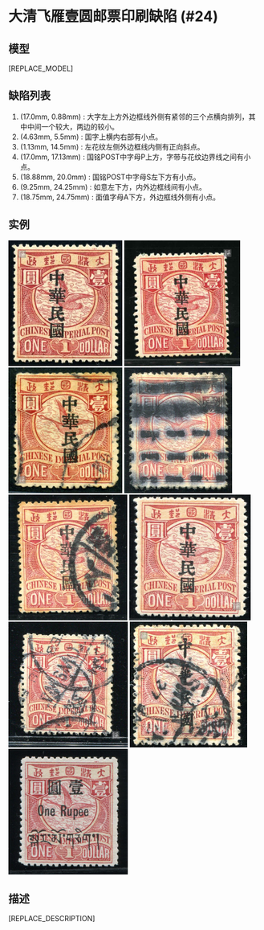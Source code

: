 # 大清飞雁壹圆邮票印刷缺陷 (#24)

## 模型
[REPLACE_MODEL]

## 缺陷列表
1. (17.0mm, 0.88mm) :  大字左上方外边框线外侧有紧邻的三个点横向排列，其中中间一个较大，两边的较小。
1. (4.63mm, 5.5mm) :  国字上横内右部有小点。
1. (1.13mm, 14.5mm) :  左花纹左侧外边框线内侧有正向斜点。
1. (17.0mm, 17.13mm) :  国铭POST中字母P上方，字带与花纹边界线之间有小点。
1. (18.88mm, 20.0mm) :  国铭POST中字母S左下方有小点。
1. (9.25mm, 24.25mm) :  如意左下方，内外边框线间有小点。
1. (18.75mm, 24.75mm) :  面值字母A下方，外边框线外侧有小点。


## 实例
<img src="2008-02-15_00005366065A.jpg" height=250/>
<img src="2009-03-03_00025377122A.jpg" height=250/>
<img src="2012-03-05_00055218007A.jpg" height=250/>
<img src="2012-07-02_00063521046A.jpg" height=250/>
<img src="2012-09-05_00069444028A.jpg" height=250/>
<img src="2013-02-07_00102167012A.jpg" height=250/>
<img src="2013-08-07_00119254089A.jpg" height=250/>
<img src="2013-09-15_00122486052A.jpg" height=250/>
<img src="2015-05-22_00177628041A.jpg" height=250/>


## 描述
[REPLACE_DESCRIPTION]

